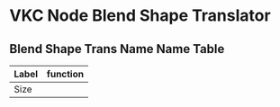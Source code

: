 # VKC Node Blend Shape Translator
## Blend Shape Trans Name Name Table
| Label | function |
| ---- | ---- | 
| Size | |
